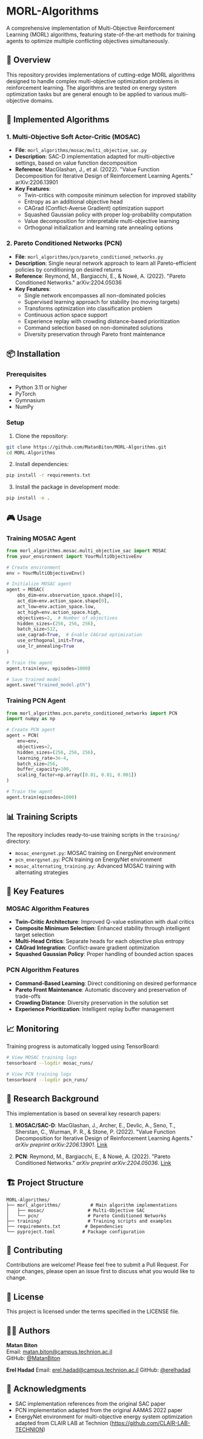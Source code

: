 # MORL-Algorithms

A comprehensive implementation of Multi-Objective Reinforcement Learning (MORL) algorithms, featuring state-of-the-art methods for training agents to optimize multiple conflicting objectives simultaneously.

## 🎯 Overview

This repository provides implementations of cutting-edge MORL algorithms designed to handle complex multi-objective optimization problems in reinforcement learning. The algorithms are tested on energy system optimization tasks but are general enough to be applied to various multi-objective domains.

## 🚀 Implemented Algorithms

### 1. Multi-Objective Soft Actor-Critic (MOSAC)
- **File**: `morl_algorithms/mosac/multi_objective_sac.py`
- **Description**: SAC-D implementation adapted for multi-objective settings, based on value function decomposition
- **Reference**: MacGlashan, J., et al. (2022). "Value Function Decomposition for Iterative Design of Reinforcement Learning Agents." arXiv:2206.13901
- **Key Features**:
  - Twin-critics with composite minimum selection for improved stability
  - Entropy as an additional objective head
  - CAGrad (Conflict-Averse Gradient) optimization support
  - Squashed Gaussian policy with proper log-probability computation
  - Value decomposition for interpretable multi-objective learning
  - Orthogonal initialization and learning rate annealing options

### 2. Pareto Conditioned Networks (PCN)
- **File**: `morl_algorithms/pcn/pareto_conditioned_networks.py`
- **Description**: Single neural network approach to learn all Pareto-efficient policies by conditioning on desired returns
- **Reference**: Reymond, M., Bargiacchi, E., & Nowé, A. (2022). "Pareto Conditioned Networks." arXiv:2204.05036
- **Key Features**:
  - Single network encompasses all non-dominated policies
  - Supervised learning approach for stability (no moving targets)
  - Transforms optimization into classification problem
  - Continuous action space support
  - Experience replay with crowding distance-based prioritization
  - Command selection based on non-dominated solutions
  - Diversity preservation through Pareto front maintenance

## 📦 Installation

### Prerequisites
- Python 3.11 or higher
- PyTorch
- Gymnasium
- NumPy

### Setup

1. Clone the repository:
```bash
git clone https://github.com/MatanBiton/MORL-Algorithms.git
cd MORL-Algorithms
```

2. Install dependencies:
```bash
pip install -r requirements.txt
```

3. Install the package in development mode:
```bash
pip install -e .
```

## 🎮 Usage

### Training MOSAC Agent

```python
from morl_algorithms.mosac.multi_objective_sac import MOSAC
from your_environment import YourMultiObjectiveEnv

# Create environment
env = YourMultiObjectiveEnv()

# Initialize MOSAC agent
agent = MOSAC(
    obs_dim=env.observation_space.shape[0],
    act_dim=env.action_space.shape[0],
    act_low=env.action_space.low,
    act_high=env.action_space.high,
    objectives=2,  # Number of objectives
    hidden_sizes=(256, 256, 256),
    batch_size=512,
    use_cagrad=True,  # Enable CAGrad optimization
    use_orthogonal_init=True,
    use_lr_annealing=True
)

# Train the agent
agent.train(env, episodes=1000)

# Save trained model
agent.save("trained_model.pth")
```

### Training PCN Agent

```python
from morl_algorithms.pcn.pareto_conditioned_networks import PCN
import numpy as np

# Create PCN agent
agent = PCN(
    env=env,
    objectives=2,
    hidden_sizes=(256, 256, 256),
    learning_rate=3e-4,
    batch_size=256,
    buffer_capacity=100,
    scaling_factor=np.array([0.01, 0.01, 0.001])
)

# Train the agent
agent.train(episodes=1000)
```

## 📊 Training Scripts

The repository includes ready-to-use training scripts in the `training/` directory:

- `mosac_energynet.py`: MOSAC training on EnergyNet environment
- `pcn_energynet.py`: PCN training on EnergyNet environment  
- `mosac_alternating_training.py`: Advanced MOSAC training with alternating strategies

## 🔧 Key Features

### MOSAC Algorithm Features
- **Twin-Critic Architecture**: Improved Q-value estimation with dual critics
- **Composite Minimum Selection**: Enhanced stability through intelligent target selection
- **Multi-Head Critics**: Separate heads for each objective plus entropy
- **CAGrad Integration**: Conflict-aware gradient optimization
- **Squashed Gaussian Policy**: Proper handling of bounded action spaces

### PCN Algorithm Features
- **Command-Based Learning**: Direct conditioning on desired performance
- **Pareto Front Maintenance**: Automatic discovery and preservation of trade-offs
- **Crowding Distance**: Diversity preservation in the solution set
- **Experience Prioritization**: Intelligent replay buffer management

## 📈 Monitoring

Training progress is automatically logged using TensorBoard:

```bash
# View MOSAC training logs
tensorboard --logdir mosac_runs/

# View PCN training logs  
tensorboard --logdir pcn_runs/
```

## 🔬 Research Background

This implementation is based on several key research papers:

1. **MOSAC/SAC-D**: MacGlashan, J., Archer, E., Devlic, A., Seno, T., Sherstan, C., Wurman, P. R., & Stone, P. (2022). "Value Function Decomposition for Iterative Design of Reinforcement Learning Agents." *arXiv preprint arXiv:2206.13901*. [Link](https://arxiv.org/abs/2206.13901)

2. **PCN**: Reymond, M., Bargiacchi, E., & Nowé, A. (2022). "Pareto Conditioned Networks." *arXiv preprint arXiv:2204.05036*. [Link](https://arxiv.org/abs/2204.05036)

## 🏗️ Project Structure

```
MORL-Algorithms/
├── morl_algorithms/           # Main algorithm implementations
│   ├── mosac/                # Multi-Objective SAC
│   └── pcn/                  # Pareto Conditioned Networks
├── training/                 # Training scripts and examples
├── requirements.txt         # Dependencies
└── pyproject.toml          # Package configuration
```

## 🤝 Contributing

Contributions are welcome! Please feel free to submit a Pull Request. For major changes, please open an issue first to discuss what you would like to change.

## 📄 License

This project is licensed under the terms specified in the LICENSE file.

## 👨‍💻 Authors

**Matan Biton**  
Email: matan.biton@campus.technion.ac.il  
GitHub: [@MatanBiton](https://github.com/MatanBiton)

**Erel Hadad**
Email: erel.hadad@campus.technion.ac.il
GitHub: [@erelhadad](https://github.com/erelhadad)

## 🙏 Acknowledgments

- SAC implementation references from the original SAC paper
- PCN implementation adapted from the original AAMAS 2022 paper
- EnergyNet environment for multi-objective energy system optimization adapted from CLAIR LAB at Technion (https://github.com/CLAIR-LAB-TECHNION)